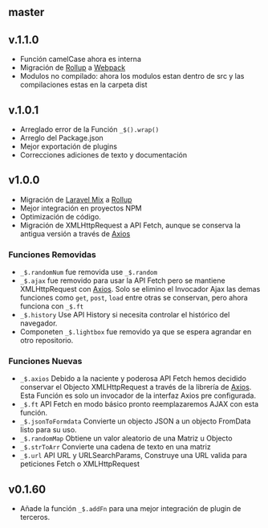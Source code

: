 ## master

## v.1.1.0
* Función camelCase ahora es interna
* Migración de [Rollup](https://rollupjs.org) a [Webpack](https://webpack.js.org)
* Modulos no compilado: ahora los modulos estan dentro de src y las compilaciones estas en la carpeta dist

## v.1.0.1
* Arreglado error de la Función `_$().wrap()`
* Arreglo del Package.json
* Mejor exportación de plugins
* Correcciones adiciones de texto y documentación

## v1.0.0
* Migración de [Laravel Mix](https://laravel-mix.com) a [Rollup](https://rollupjs.org)
* Mejor integración en proyectos NPM
* Optimización de código.
* Migración de XMLHttpRequest a API Fetch, aunque se conserva la antigua versión a través de [Axios](https://axios-http.com)

### Funciones Removidas
* `_$.randomNum` fue removida use `_$.random`
* `_$.ajax` fue removido para usar la API Fetch pero se mantiene XMLHttpRequest con [Axios](https://axios-http.com). Solo se elimino el Invocador Ajax las demas funciones como `get`, `post`, `load` entre otras se conservan, pero ahora funciona con `_$.ft`
* `_$.history` Use API History si necesita controlar el histórico del navegador.
* Componeten `_$.lightbox` fue removido ya que se espera agrandar en otro repositorio.

### Funciones Nuevas
* `_$.axios` Debido a la naciente y poderosa API Fetch hemos decidido conservar el Objecto XMLHttpRequest a través de la librería de [Axios](https://axios-http.com).  Esta Función es solo un invocador de la interfaz Axios pre configurada.
* `_$.ft` API Fetch en modo básico pronto reemplazaremos AJAX con esta función.
* `_$.jsonToFormdata` Convierte un objecto JSON a un objecto FromData listo para su uso.
* `_$.randomMap` Obtiene un valor aleatorio de una Matriz u Objecto
* `_$.strToArr` Convierte una cadena de texto en una matriz
* `_$.url` API URL y URLSearchParams, Construye una URL valida para peticiones Fetch o XMLHttpRequest


## v0.1.60
* Añade la función `_$.addFn` para una mejor integración de plugin  de terceros.
